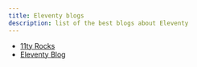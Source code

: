 ```yaml
---
title: Eleventy blogs
description: list of the best blogs about Eleventy
---
```

- [11ty Rocks](https://11ty.rocks/)
- [Eleventy Blog](https://www.11ty.dev/blog/)